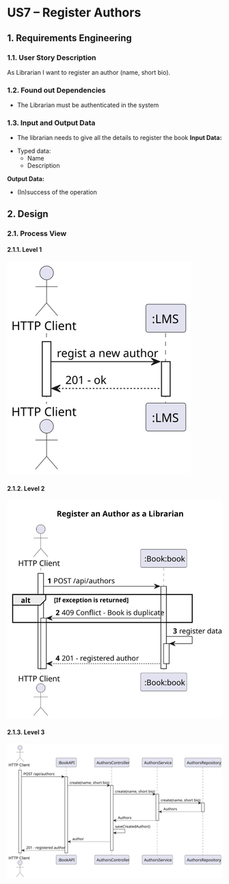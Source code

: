 # US7 – Register Authors
## 1. Requirements Engineering
### 1.1. User Story Description
As Librarian I want to register an author (name, short bio).

### 1.2. Found out Dependencies
- The Librarian must be authenticated in the system
### 1.3. Input and Output Data
- The librarian needs to give all the details to register the book
  **Input Data:**
* Typed data:
    * Name
    * Description

**Output Data:**

* (In)success of the operation

## 2. Design
### 2.1. Process View
#### 2.1.1. Level 1
![SD](N1_VP_UC7.svg)

#### 2.1.2. Level 2
![SD](N2_VP_UC7.svg)

#### 2.1.3. Level 3
![SD](N3_VP_UC7.svg)

